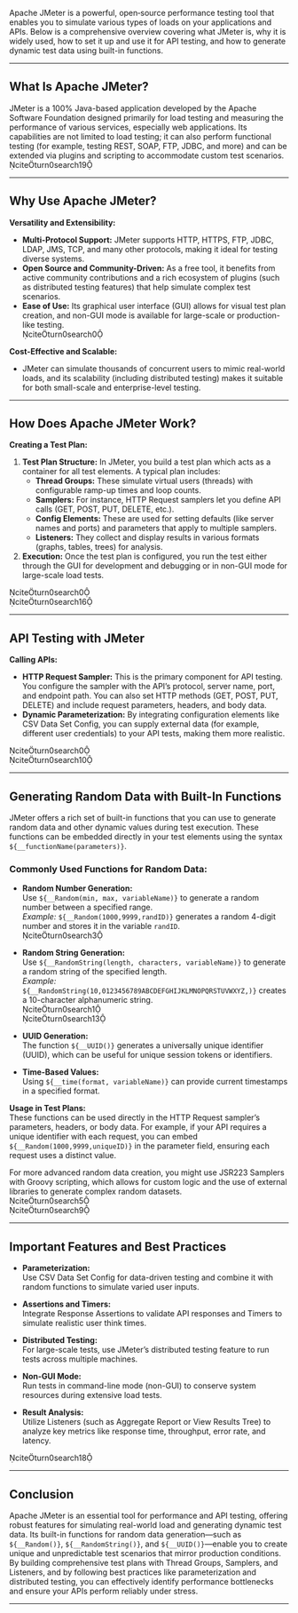 Apache JMeter is a powerful, open‐source performance testing tool that enables you to simulate various types of loads on your applications and APIs. Below is a comprehensive overview covering what JMeter is, why it is widely used, how to set it up and use it for API testing, and how to generate dynamic test data using built-in functions.

---

## What Is Apache JMeter?

JMeter is a 100% Java-based application developed by the Apache Software Foundation designed primarily for load testing and measuring the performance of various services, especially web applications. Its capabilities are not limited to load testing; it can also perform functional testing (for example, testing REST, SOAP, FTP, JDBC, and more) and can be extended via plugins and scripting to accommodate custom test scenarios.  
citeturn0search19

---

## Why Use Apache JMeter?

**Versatility and Extensibility:**  
- **Multi-Protocol Support:** JMeter supports HTTP, HTTPS, FTP, JDBC, LDAP, JMS, TCP, and many other protocols, making it ideal for testing diverse systems.  
- **Open Source and Community-Driven:** As a free tool, it benefits from active community contributions and a rich ecosystem of plugins (such as distributed testing features) that help simulate complex test scenarios.  
- **Ease of Use:** Its graphical user interface (GUI) allows for visual test plan creation, and non-GUI mode is available for large-scale or production-like testing.  
citeturn0search0

**Cost-Effective and Scalable:**  
- JMeter can simulate thousands of concurrent users to mimic real-world loads, and its scalability (including distributed testing) makes it suitable for both small-scale and enterprise-level testing.

---

## How Does Apache JMeter Work?

**Creating a Test Plan:**  
1. **Test Plan Structure:** In JMeter, you build a test plan which acts as a container for all test elements. A typical plan includes:
   - **Thread Groups:** These simulate virtual users (threads) with configurable ramp-up times and loop counts.
   - **Samplers:** For instance, HTTP Request samplers let you define API calls (GET, POST, PUT, DELETE, etc.).
   - **Config Elements:** These are used for setting defaults (like server names and ports) and parameters that apply to multiple samplers.
   - **Listeners:** They collect and display results in various formats (graphs, tables, trees) for analysis.
2. **Execution:** Once the test plan is configured, you run the test either through the GUI for development and debugging or in non-GUI mode for large-scale load tests.
  
citeturn0search0  
citeturn0search16

---

## API Testing with JMeter

**Calling APIs:**  
- **HTTP Request Sampler:** This is the primary component for API testing. You configure the sampler with the API’s protocol, server name, port, and endpoint path. You can also set HTTP methods (GET, POST, PUT, DELETE) and include request parameters, headers, and body data.
- **Dynamic Parameterization:** By integrating configuration elements like CSV Data Set Config, you can supply external data (for example, different user credentials) to your API tests, making them more realistic.
  
citeturn0search0  
citeturn0search10

---

## Generating Random Data with Built-In Functions

JMeter offers a rich set of built-in functions that you can use to generate random data and other dynamic values during test execution. These functions can be embedded directly in your test elements using the syntax `${__functionName(parameters)}`.

### Commonly Used Functions for Random Data:
- **Random Number Generation:**  
  Use `${__Random(min, max, variableName)}` to generate a random number between a specified range.  
  *Example:* `${__Random(1000,9999,randID)}` generates a random 4-digit number and stores it in the variable `randID`.  
  citeturn0search3

- **Random String Generation:**  
  Use `${__RandomString(length, characters, variableName)}` to generate a random string of the specified length.  
  *Example:* `${__RandomString(10,0123456789ABCDEFGHIJKLMNOPQRSTUVWXYZ,)}` creates a 10-character alphanumeric string.  
  citeturn0search1  
  citeturn0search13

- **UUID Generation:**  
  The function `${__UUID()}` generates a universally unique identifier (UUID), which can be useful for unique session tokens or identifiers.

- **Time-Based Values:**  
  Using `${__time(format, variableName)}` can provide current timestamps in a specified format.

**Usage in Test Plans:**  
These functions can be used directly in the HTTP Request sampler’s parameters, headers, or body data. For example, if your API requires a unique identifier with each request, you can embed `${__Random(1000,9999,uniqueID)}` in the parameter field, ensuring each request uses a distinct value.

For more advanced random data creation, you might use JSR223 Samplers with Groovy scripting, which allows for custom logic and the use of external libraries to generate complex random datasets.  
citeturn0search5  
citeturn0search9

---

## Important Features and Best Practices

- **Parameterization:**  
  Use CSV Data Set Config for data-driven testing and combine it with random functions to simulate varied user inputs.
  
- **Assertions and Timers:**  
  Integrate Response Assertions to validate API responses and Timers to simulate realistic user think times.
  
- **Distributed Testing:**  
  For large-scale tests, use JMeter’s distributed testing feature to run tests across multiple machines.
  
- **Non-GUI Mode:**  
  Run tests in command-line mode (non-GUI) to conserve system resources during extensive load tests.
  
- **Result Analysis:**  
  Utilize Listeners (such as Aggregate Report or View Results Tree) to analyze key metrics like response time, throughput, error rate, and latency.
  
citeturn0search18

---

## Conclusion

Apache JMeter is an essential tool for performance and API testing, offering robust features for simulating real-world load and generating dynamic test data. Its built-in functions for random data generation—such as `${__Random()}`, `${__RandomString()}`, and `${__UUID()}`—enable you to create unique and unpredictable test scenarios that mirror production conditions. By building comprehensive test plans with Thread Groups, Samplers, and Listeners, and by following best practices like parameterization and distributed testing, you can effectively identify performance bottlenecks and ensure your APIs perform reliably under stress.

---
